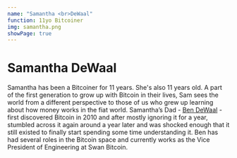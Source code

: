 ```yaml
---
name: "Samantha <br>DeWaal"
function: 11yo Bitcoiner
img: samantha.png
showPage: true
---
```


# Samantha DeWaal
 
Samantha has been a Bitcoiner for 11 years.  She's also 11 years old. A part of the first generation to grow up with Bitcoin in their lives, Sam sees the world from a different perspective to those of us who grew up learning about how money works in the fiat world. Samantha’s Dad - [Ben DeWaal](https://adoptingbitcoin.org/2022/speaker/BenDeWaal) - first discovered Bitcoin in 2010 and after mostly ignoring it for a year, stumbled across it again around a year later and was shocked enough that it still existed to finally start spending some time understanding it.  Ben has had several roles in the Bitcoin space and currently works as the Vice President of Engineering at Swan Bitcoin.
<br><br>






